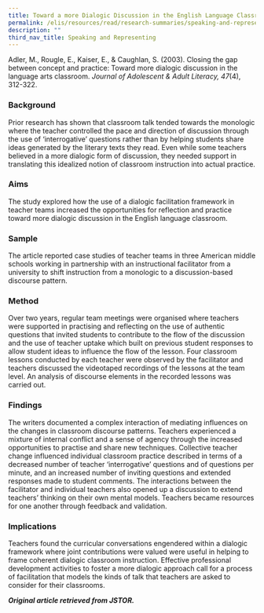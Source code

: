 ```yaml
---
title: Toward a more Dialogic Discussion in the English Language Classroom
permalink: /elis/resources/read/research-summaries/speaking-and-representing/toward-a-dialogic-discussion-class/
description: ""
third_nav_title: Speaking and Representing
---
```

Adler, M., Rougle, E., Kaiser, E., & Caughlan, S. (2003). Closing the gap between concept and practice: Toward more dialogic discussion in the language arts classroom. _Journal of Adolescent & Adult Literacy, 47_(4), 312-322.

### Background

Prior research has shown that classroom talk tended towards the monologic where the teacher controlled the pace and direction of discussion through the use of ‘interrogative’ questions rather than by helping students share ideas generated by the literary texts they read. Even while some teachers believed in a more dialogic form of discussion, they needed support in translating this idealized notion of classroom instruction into actual practice.

### Aims

The study explored how the use of a dialogic facilitation framework in teacher teams increased the opportunities for reflection and practice toward more dialogic discussion in the English language classroom.

### Sample

The article reported case studies of teacher teams in three American middle schools working in partnership with an instructional facilitator from a university to shift instruction from a monologic to a discussion-based discourse pattern.

### Method

Over two years, regular team meetings were organised where teachers were supported in practising and reflecting on the use of authentic questions that invited students to contribute to the flow of the discussion and the use of teacher uptake which built on previous student responses to allow student ideas to influence the flow of the lesson. Four classroom lessons conducted by each teacher were observed by the facilitator and teachers discussed the videotaped recordings of the lessons at the team level. An analysis of discourse elements in the recorded lessons was carried out.

### Findings

The writers documented a complex interaction of mediating influences on the changes in classroom discourse patterns. Teachers experienced a mixture of internal conflict and a sense of agency through the increased opportunities to practise and share new techniques. Collective teacher change influenced individual classroom practice described in terms of a decreased number of teacher ‘interrogative’ questions and of questions per minute, and an increased number of inviting questions and extended responses made to student comments. The interactions between the facilitator and individual teachers also opened up a discussion to extend teachers’ thinking on their own mental models. Teachers became resources for one another through feedback and validation.

### Implications

Teachers found the curricular conversations engendered within a dialogic framework where joint contributions were valued were useful in helping to frame coherent dialogic classroom instruction. Effective professional development activities to foster a more dialogic approach call for a process of facilitation that models the kinds of talk that teachers are asked to consider for their classrooms.

_**Original article retrieved from JSTOR.**_ 

